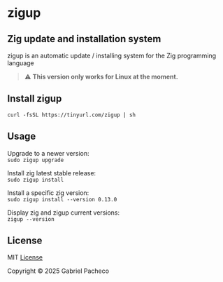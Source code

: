# zigup

## Zig update and installation system
zigup is an automatic update / installing system for the Zig programming language

> :warning: **This version only works for Linux at the moment.**

## Install zigup
```curl -fsSL https://tinyurl.com/zigup | sh ```

## Usage
Upgrade to a newer version: \
```sudo zigup upgrade ```

Install zig latest stable release: \
```sudo zigup install ```

Install a specific zig version: \
```sudo zigup install --version 0.13.0 ```

Display zig and zigup current versions: \
```zigup --version ```

## License
MIT [License](LICENSE)

Copyright © 2025 Gabriel Pacheco
